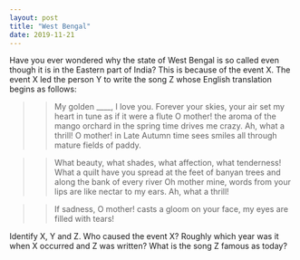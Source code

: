 ```yaml
---
layout: post
title: "West Bengal"
date: 2019-11-21  
---
```



Have you ever wondered why the state of West Bengal is so called even though it is in the Eastern part of India? This is because of the event X. The event X led the person Y to write the song Z whose English translation begins as follows:

>>My golden ____, I love you.
>>Forever your skies, your air set my heart in tune as if it were a flute
>>O mother! the aroma of the mango orchard in the spring time drives me crazy.
>>Ah, what a thrill!
>>O mother! in Late Autumn time sees smiles all through mature fields of paddy.

>>What beauty, what shades, what affection, what tenderness!
>>What a quilt have you spread at the feet of banyan trees and along the bank of every river
>>Oh mother mine, words from your lips are like nectar to my ears.
>>Ah, what a thrill!

>>If sadness, O mother! casts a gloom on your face, my eyes are filled with tears!

Identify X, Y and Z.
Who caused the event X?
Roughly which year was it when X occurred and Z was written?
What is the song Z famous as today?
